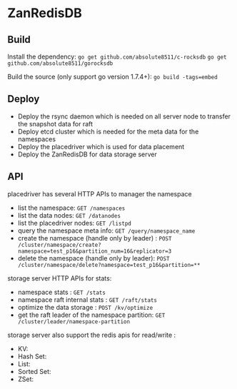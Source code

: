 # ZanRedisDB

## Build
Install the dependency:
`go get github.com/absolute8511/c-rocksdb`
`go get github.com/absolute8511/gorocksdb`

Build the source (only support go version 1.7.4+):
`go build -tags=embed`

## Deploy

 * Deploy the rsync daemon which is needed on all server node to transfer the snapshot data for raft
 * Deploy etcd cluster which is needed for the meta data for the namespaces
 * Deploy the placedriver which is used for data placement
 * Deploy the ZanRedisDB for data storage server

## API
placedriver has several HTTP APIs to manager the namespace
 * list the namespace: `GET /namespaces`
 * list the data nodes: `GET /datanodes`
 * list the placedriver nodes: `GET /listpd`
 * query the namespace meta info: `GET /query/namespace_name`
 * create the namespace (handle only by leader) : `POST /cluster/namespace/create?namespace=test_p16&partition_num=16&replicator=3`
 * delete the namespace (handle only by leader): `POST /cluster/namespace/delete?namespace=test_p16&partition=**`

storage server HTTP APIs for stats:
 * namespace stats : `GET /stats`
 * namespace raft internal stats : `GET /raft/stats`
 * optimize the data storage : `POST /kv/optimize`
 * get the raft leader of the namespace partition: `GET /cluster/leader/namespace-partition`

storage server also support the redis apis for read/write :
 * KV:
 * Hash Set:
 * List:
 * Sorted Set:
 * ZSet:
